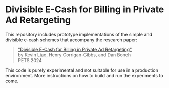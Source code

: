 # Divisible E-Cash for Billing in Private Ad Retargeting

This repository includes prototype implementations of the simple and divisible
e-cash schemes that accompany the research paper:

> ["Divisible E-Cash for Billing in Private Ad Retargeting"](https://petsymposium.org/popets/2024/popets-2024-0104.pdf)<br>
> by Kevin Liao, Henry Corrigan-Gibbs, and Dan Boneh<br>
> PETS 2024

This code is purely experimental and not suitable for use in a production
environment. More instructions on how to build and run the experiments to come.
